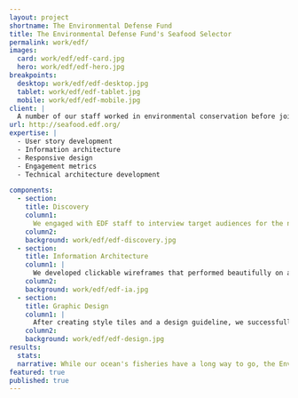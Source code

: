 ```yaml
---
layout: project
shortname: The Environmental Defense Fund
title: The Environmental Defense Fund's Seafood Selector
permalink: work/edf/
images:
  card: work/edf/edf-card.jpg
  hero: work/edf/edf-hero.jpg
breakpoints:
  desktop: work/edf/edf-desktop.jpg
  tablet: work/edf/edf-tablet.jpg
  mobile: work/edf/edf-mobile.jpg
client: |
  A number of our staff worked in environmental conservation before joining the team. So when we met with the Environmental Defense Fund (EDF) to talk about seafood preservation, we were all ears. Through science and economics, they advocate for seafood preservation and conscientious consumption, and EDF wanted to reach seafood consumers whether they were at home or the market.  We worked with their internal development team to set about redesigning the user experience for the Seafood Selector, a long-standing consumer advocacy tool. EDF's goal was to help seafood consumers to make informed choices, whether they were at home on their desktop or in the aisle of the grocery store using their smart phone.   
url: http://seafood.edf.org/
expertise: |
  - User story development
  - Information architecture
  - Responsive design
  - Engagement metrics
  - Technical architecture development

components:
  - section:
    title: Discovery
    column1:
      We engaged with EDF staff to interview target audiences for the new web application. We then examined website analytics to identify usage patterns and establish performance benchmarks. Finally, we developed user personas to guide the content and information architecture choices for the redesign.
    column2:
    background: work/edf/edf-discovery.jpg
  - section:
    title: Information Architecture
    column1: |
      We developed clickable wireframes that performed beautifully on a variety of mobile and table devices. Our mobile-first approach ensured that users could easily use the tool no matter how they chose to browse, thus giving the EDF’s primary audience a viable tool to use while shopping on the go.  
    column2:
    background: work/edf/edf-ia.jpg
  - section:
    title: Graphic Design
    column1: |
      After creating style tiles and a design guideline, we successfully handed it off to the internal development team and helped reintroduce the Seafood Selector to the world. The result was a highly interactive, easy-to-use chart that informed consumers about the economic impact of their seafood choice as well as the contaminants often found in those fish.
    column2:  
    background: work/edf/edf-design.jpg  
results:
  stats:
  narrative: While our ocean's fisheries have a long way to go, the Environmental Defense Fund's Seafood Selector is helping everyday consumers end decades of overfishing, one pound of seafood at a time.
featured: true
published: true
---
```



